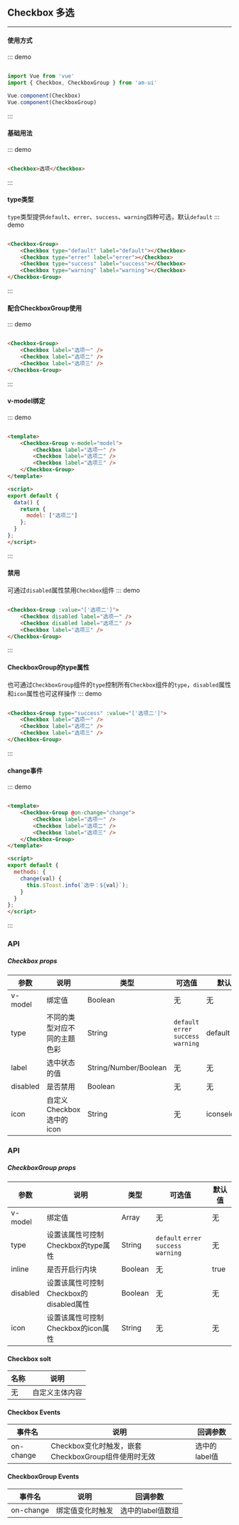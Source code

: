 <!--
 * @Descripttion: 
 * @Author: Fone丶峰
 * @LastModifiedBy: Fone丶峰
 * @Date: 2019-08-05 09:35:58
 * @LastEditors: Fone丶峰
 * @LastEditTime: 2020-03-31 15:48:49
 * @email: 15921712019@163.com
 * @gitHub: https://github.com/FoneQinrf
 -->
## Checkbox 多选
---

#### 使用方式
::: demo
``` javascript

import Vue from 'vue'
import { Checkbox, CheckboxGroup } from 'am-ui'

Vue.component(Checkbox)
Vue.component(CheckboxGroup)

```
:::

#### 基础用法
::: demo
```html

<Checkbox>选项</Checkbox>

```
:::

#### type类型
`type`类型提供`default`、`errer`、`success`、`warning`四种可选，默认`default`
::: demo
```html

<Checkbox-Group>
    <Checkbox type="default" label="default"></Checkbox>
    <Checkbox type="errer" label="errer"></Checkbox>
    <Checkbox type="success" label="success"></Checkbox>
    <Checkbox type="warning" label="warning"></Checkbox>
</Checkbox-Group>

```
:::

#### 配合CheckboxGroup使用

::: demo
```html

<Checkbox-Group>
    <Checkbox label="选项一" />
    <Checkbox label="选项二" />
    <Checkbox label="选项三" />
</Checkbox-Group>

```
:::

#### v-model绑定

::: demo
```html

<template>
    <Checkbox-Group v-model="model">
        <Checkbox label="选项一" />
        <Checkbox label="选项二" />
        <Checkbox label="选项三" />
    </Checkbox-Group>
</template>

<script>
export default {
  data() {
    return {
      model: ["选项二"]
    };
  }
};
</script>

```
:::

#### 禁用

可通过`disabled`属性禁用`Checkbox`组件
::: demo
```html

<Checkbox-Group :value="['选项二']">
    <Checkbox disabled label="选项一" />
    <Checkbox disabled label="选项二" />
    <Checkbox label="选项三" />
</Checkbox-Group>

```
:::

#### CheckboxGroup的type属性

也可通过`CheckboxGroup`组件的`type`控制所有`Checkbox`组件的`type`，`disabled`属性和`icon`属性也可这样操作
::: demo
```html

<Checkbox-Group type="success" :value="['选项二']">
    <Checkbox label="选项一" />
    <Checkbox label="选项二" />
    <Checkbox label="选项三" />
</Checkbox-Group>

```
:::

#### change事件

::: demo
```html

<template>
    <Checkbox-Group @on-change="change">
        <Checkbox label="选项一" />
        <Checkbox label="选项二" />
        <Checkbox label="选项三" />
    </Checkbox-Group>
</template>

<script>
export default {
  methods: {
    change(val) {
      this.$Toast.info(`选中：${val}`);
    }
  }
};
</script>

```
:::

### API
##### Checkbox props
| 参数 | 说明 | 类型 | 可选值 | 默认值 |
|------|------------|------------|------------|------------|
| v-model  | 绑定值       | Boolean       | 无 | 无
| type  | 不同的类型对应不同的主题色彩      | String       | `default` `errer` `success` `warning` | default |
| label  | 选中状态的值      | String/Number/Boolean    | 无 | 无 |
| disabled  | 是否禁用       | Boolean       | 无 | 无 |
| icon  | 自定义Checkbox选中的icon    | String       | 无 | iconselected |

### API
##### CheckboxGroup props
| 参数 | 说明 | 类型 | 可选值 | 默认值 |
|------|------------|------------|------------|------------|
| v-model  | 绑定值       | Array      | 无 | 无
| type  |    设置该属性可控制Checkbox的type属性   | String       | `default` `errer` `success` `warning` | 无 |
| inline  | 是否开启行内块      | Boolean    | 无 | true |
| disabled  | 设置该属性可控制Checkbox的disabled属性       | Boolean       | 无 | 无 |
| icon  | 设置该属性可控制Checkbox的icon属性    | String       | 无 | 无 |

#### Checkbox solt
| 名称 | 说明 |
|------|------------|
| 无  | 自定义主体内容 |

#### Checkbox Events
| 事件名 | 说明 | 回调参数 |
|------|------------|------------|
| on-change | Checkbox变化时触发，嵌套CheckboxGroup组件使用时无效 |  选中的label值  |

#### CheckboxGroup Events
| 事件名 | 说明 | 回调参数 |
|------|------------|------------|
| on-change | 绑定值变化时触发 |  选中的label值数组  |